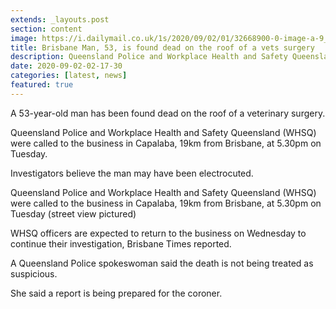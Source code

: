```yaml
---
extends: _layouts.post
section: content
image: https://i.dailymail.co.uk/1s/2020/09/02/01/32668900-0-image-a-9_1599008090877.jpg 
title: Brisbane Man, 53, is found dead on the roof of a vets surgery  
description: Queensland Police and Workplace Health and Safety Queensland (WHSQ) were called to the business in Capalaba, 19km from Brisbane, at 5.30pm on Tuesday. 
date: 2020-09-02-02-17-30 
categories: [latest, news] 
featured: true 
--- 
```

A 53-year-old man has been found dead on the roof of a veterinary surgery.

Queensland Police and Workplace Health and Safety Queensland (WHSQ) were called to the business in Capalaba, 19km from Brisbane, at 5.30pm on Tuesday.

Investigators believe the man may have been electrocuted.

Queensland Police and Workplace Health and Safety Queensland (WHSQ) were called to the business in Capalaba, 19km from Brisbane, at 5.30pm on Tuesday (street view pictured)

WHSQ officers are expected to return to the business on Wednesday to continue their investigation, Brisbane Times reported.

A Queensland Police spokeswoman said the death is not being treated as suspicious.

She said a report is being prepared for the coroner. 

